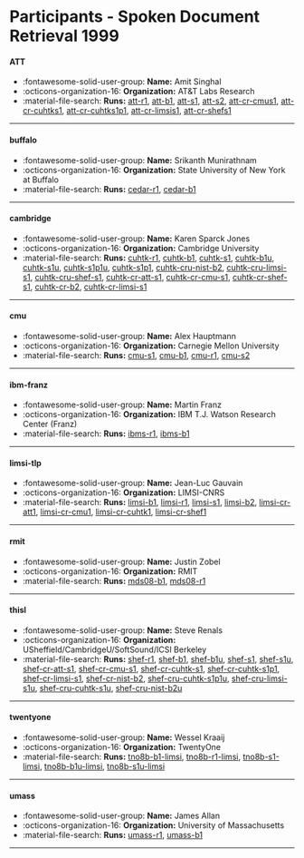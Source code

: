 # Participants - Spoken Document Retrieval 1999 

#### ATT 
 - :fontawesome-solid-user-group: **Name:** Amit Singhal 
 - :octicons-organization-16: **Organization:** AT&T Labs Research 
 - :material-file-search: **Runs:** [att-r1](./runs.md#att-r1), [att-b1](./runs.md#att-b1), [att-s1](./runs.md#att-s1), [att-s2](./runs.md#att-s2), [att-cr-cmus1](./runs.md#att-cr-cmus1), [att-cr-cuhtks1](./runs.md#att-cr-cuhtks1), [att-cr-cuhtks1p1](./runs.md#att-cr-cuhtks1p1), [att-cr-limsis1](./runs.md#att-cr-limsis1), [att-cr-shefs1](./runs.md#att-cr-shefs1) 

---
#### buffalo 
 - :fontawesome-solid-user-group: **Name:** Srikanth Munirathnam 
 - :octicons-organization-16: **Organization:** State University of New York at Buffalo 
 - :material-file-search: **Runs:** [cedar-r1](./runs.md#cedar-r1), [cedar-b1](./runs.md#cedar-b1) 

---
#### cambridge 
 - :fontawesome-solid-user-group: **Name:** Karen Sparck Jones 
 - :octicons-organization-16: **Organization:** Cambridge University 
 - :material-file-search: **Runs:** [cuhtk-r1](./runs.md#cuhtk-r1), [cuhtk-b1](./runs.md#cuhtk-b1), [cuhtk-s1](./runs.md#cuhtk-s1), [cuhtk-b1u](./runs.md#cuhtk-b1u), [cuhtk-s1u](./runs.md#cuhtk-s1u), [cuhtk-s1p1u](./runs.md#cuhtk-s1p1u), [cuhtk-s1p1](./runs.md#cuhtk-s1p1), [cuhtk-cru-nist-b2](./runs.md#cuhtk-cru-nist-b2), [cuhtk-cru-limsi-s1](./runs.md#cuhtk-cru-limsi-s1), [cuhtk-cru-shef-s1](./runs.md#cuhtk-cru-shef-s1), [cuhtk-cr-att-s1](./runs.md#cuhtk-cr-att-s1), [cuhtk-cr-cmu-s1](./runs.md#cuhtk-cr-cmu-s1), [cuhtk-cr-shef-s1](./runs.md#cuhtk-cr-shef-s1), [cuhtk-cr-b2](./runs.md#cuhtk-cr-b2), [cuhtk-cr-limsi-s1](./runs.md#cuhtk-cr-limsi-s1) 

---
#### cmu 
 - :fontawesome-solid-user-group: **Name:** Alex Hauptmann 
 - :octicons-organization-16: **Organization:** Carnegie Mellon University 
 - :material-file-search: **Runs:** [cmu-s1](./runs.md#cmu-s1), [cmu-b1](./runs.md#cmu-b1), [cmu-r1](./runs.md#cmu-r1), [cmu-s2](./runs.md#cmu-s2) 

---
#### ibm-franz 
 - :fontawesome-solid-user-group: **Name:** Martin Franz 
 - :octicons-organization-16: **Organization:** IBM T.J. Watson Research Center (Franz) 
 - :material-file-search: **Runs:** [ibms-r1](./runs.md#ibms-r1), [ibms-b1](./runs.md#ibms-b1) 

---
#### limsi-tlp 
 - :fontawesome-solid-user-group: **Name:** Jean-Luc Gauvain 
 - :octicons-organization-16: **Organization:** LIMSI-CNRS 
 - :material-file-search: **Runs:** [limsi-b1](./runs.md#limsi-b1), [limsi-r1](./runs.md#limsi-r1), [limsi-s1](./runs.md#limsi-s1), [limsi-b2](./runs.md#limsi-b2), [limsi-cr-att1](./runs.md#limsi-cr-att1), [limsi-cr-cmu1](./runs.md#limsi-cr-cmu1), [limsi-cr-cuhtk1](./runs.md#limsi-cr-cuhtk1), [limsi-cr-shef1](./runs.md#limsi-cr-shef1) 

---
#### rmit 
 - :fontawesome-solid-user-group: **Name:** Justin Zobel 
 - :octicons-organization-16: **Organization:** RMIT 
 - :material-file-search: **Runs:** [mds08-b1](./runs.md#mds08-b1), [mds08-r1](./runs.md#mds08-r1) 

---
#### thisl 
 - :fontawesome-solid-user-group: **Name:** Steve Renals 
 - :octicons-organization-16: **Organization:** USheffield/CambridgeU/SoftSound/ICSI Berkeley 
 - :material-file-search: **Runs:** [shef-r1](./runs.md#shef-r1), [shef-b1](./runs.md#shef-b1), [shef-b1u](./runs.md#shef-b1u), [shef-s1](./runs.md#shef-s1), [shef-s1u](./runs.md#shef-s1u), [shef-cr-att-s1](./runs.md#shef-cr-att-s1), [shef-cr-cmu-s1](./runs.md#shef-cr-cmu-s1), [shef-cr-cuhtk-s1](./runs.md#shef-cr-cuhtk-s1), [shef-cr-cuhtk-s1p1](./runs.md#shef-cr-cuhtk-s1p1), [shef-cr-limsi-s1](./runs.md#shef-cr-limsi-s1), [shef-cr-nist-b2](./runs.md#shef-cr-nist-b2), [shef-cru-cuhtk-s1p1u](./runs.md#shef-cru-cuhtk-s1p1u), [shef-cru-limsi-s1u](./runs.md#shef-cru-limsi-s1u), [shef-cru-cuhtk-s1u](./runs.md#shef-cru-cuhtk-s1u), [shef-cru-nist-b2u](./runs.md#shef-cru-nist-b2u) 

---
#### twentyone 
 - :fontawesome-solid-user-group: **Name:** Wessel Kraaij 
 - :octicons-organization-16: **Organization:** TwentyOne 
 - :material-file-search: **Runs:** [tno8b-b1-limsi](./runs.md#tno8b-b1-limsi), [tno8b-r1-limsi](./runs.md#tno8b-r1-limsi), [tno8b-s1-limsi](./runs.md#tno8b-s1-limsi), [tno8b-b1u-limsi](./runs.md#tno8b-b1u-limsi), [tno8b-s1u-limsi](./runs.md#tno8b-s1u-limsi) 

---
#### umass 
 - :fontawesome-solid-user-group: **Name:** James Allan 
 - :octicons-organization-16: **Organization:** University of Massachusetts 
 - :material-file-search: **Runs:** [umass-r1](./runs.md#umass-r1), [umass-b1](./runs.md#umass-b1) 

---
